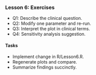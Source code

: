 ### Lesson 6: Exercises

- Q1: Describe the clinical question.
- Q2: Modify one parameter and re-run.
- Q3: Interpret the plot in clinical terms.
- Q4: Sensitivity analysis suggestion.

#### Tasks
- Implement change in R/Lesson6.R.
- Regenerate plots and compare.
- Summarize findings succinctly.

